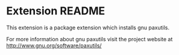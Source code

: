 # Extension README

This extension is a package extension which installs gnu paxutils.

For more information about gnu paxutils visit the project website at
http://www.gnu.org/software/paxutils/

